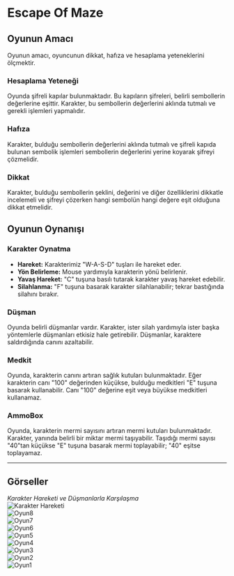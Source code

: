 # Escape Of Maze

## Oyunun Amacı

Oyunun amacı, oyuncunun dikkat, hafıza ve hesaplama yeteneklerini ölçmektir.

### Hesaplama Yeteneği
Oyunda şifreli kapılar bulunmaktadır. Bu kapıların şifreleri, belirli sembollerin değerlerine eşittir. Karakter, bu sembollerin değerlerini aklında tutmalı ve gerekli işlemleri yapmalıdır.

### Hafıza
Karakter, bulduğu sembollerin değerlerini aklında tutmalı ve şifreli kapıda bulunan sembolik işlemleri sembollerin değerlerini yerine koyarak şifreyi çözmelidir.

### Dikkat
Karakter, bulduğu sembollerin şeklini, değerini ve diğer özelliklerini dikkatle incelemeli ve şifreyi çözerken hangi sembolün hangi değere eşit olduğuna dikkat etmelidir.

## Oyunun Oynanışı

### Karakter Oynatma
- **Hareket:** Karakterimiz "W-A-S-D" tuşları ile hareket eder.
- **Yön Belirleme:** Mouse yardımıyla karakterin yönü belirlenir.
- **Yavaş Hareket:** "C" tuşuna basılı tutarak karakter yavaş hareket edebilir.
- **Silahlanma:** "F" tuşuna basarak karakter silahlanabilir; tekrar bastığında silahını bırakır.

### Düşman
Oyunda belirli düşmanlar vardır. Karakter, ister silah yardımıyla ister başka yöntemlerle düşmanları etkisiz hale getirebilir. Düşmanlar, karaktere saldırdığında canını azaltabilir.

### Medkit
Oyunda, karakterin canını artıran sağlık kutuları bulunmaktadır. Eğer karakterin canı "100" değerinden küçükse, bulduğu medkitleri "E" tuşuna basarak kullanabilir. Canı "100" değerine eşit veya büyükse medkitleri kullanamaz.

### AmmoBox
Oyunda, karakterin mermi sayısını artıran mermi kutuları bulunmaktadır. Karakter, yanında belirli bir miktar mermi taşıyabilir. Taşıdığı mermi sayısı "40"tan küçükse "E" tuşuna basarak mermi toplayabilir; "40" eşitse toplayamaz.

---

## Görseller

*Karakter Hareketi ve Düşmanlarla Karşılaşma*  
![Karakter Hareketi](https://github.com/forxic/escape_of_maze/assets/149058022/4617bbc8-ef3e-44b4-8a79-9319730f9a1e)  
![Oyun8](https://github.com/forxic/escape_of_maze/assets/149058022/125c6631-fd4f-4817-863d-545ab746c1c8)  
![Oyun7](https://github.com/forxic/escape_of_maze/assets/149058022/2ef7ea49-1d74-4d8d-b045-f5af08b0d560)  
![Oyun6](https://github.com/forxic/escape_of_maze/assets/149058022/100a4105-ba48-4645-b68a-3ad12838409d)  
![Oyun5](https://github.com/forxic/escape_of_maze/assets/149058022/6d42598e-e129-4477-b71c-858765ba5aec)  
![Oyun4](https://github.com/forxic/escape_of_maze/assets/149058022/75e7c688-8f43-4dec-b1d0-ac02c5283f08)  
![Oyun3](https://github.com/forxic/escape_of_maze/assets/149058022/9a3286a2-bf0d-40c2-9cdb-ccf2991a07c6)  
![Oyun2](https://github.com/forxic/escape_of_maze/assets/149058022/a534ea92-6827-45a9-be09-d60d2bf3fbf2)  
![Oyun1](https://github.com/forxic/escape_of_maze/assets/149058022/dca4c677-515f-4d1d-af63-1f81ff5343a9)

